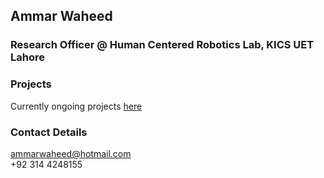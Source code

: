 ## Ammar Waheed
### **Research Officer @ Human Centered Robotics Lab, KICS UET Lahore**

### Projects
Currently ongoing projects [here](https://ammarw.github.io/uet.github.io/)

### Contact Details
ammarwaheed@hotmail.com
\
+92 314 4248155


